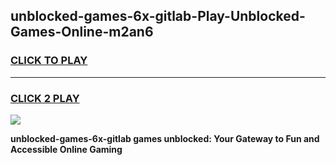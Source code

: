 
## unblocked-games-6x-gitlab-Play-Unblocked-Games-Online-m2an6
<h3>
<a href="https://premium76.site?title=unblocked-games-6x-gitlab&ref=24A">CLICK TO PLAY</a></h3>
<hr>

<h3>
<a href="https://premium76.site?title=unblocked-games-6x-gitlab&ref=24A">CLICK 2 PLAY</a>
  
</h3>

<a href="https://premium76.site?title=unblocked-games-6x-gitlab&ref=24A"><img src="https://clearcache.store/games.png"></a>


**unblocked-games-6x-gitlab games unblocked: Your Gateway to Fun and Accessible Online Gaming**
